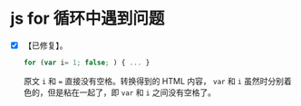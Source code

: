 <link rel="stylesheet" href="../../node_modules/@wulechuan/css-stylus-markdown-themes/源代码/发布的源代码/层叠样式表/wulechuan-styles-for-html-via-markdown--vscode.default.min.css">


# js for 循环中遇到问题

- [x] 【已修复】。

    ```js
    for (var i= 1; false; ) { ... }
    ```

    原文 `i` 和 `=` 直接没有空格。转换得到的 HTML 内容， `var` 和 `i` 虽然时分别着色的，但是粘在一起了，即 `var` 和 `i` 之间没有空格了。

